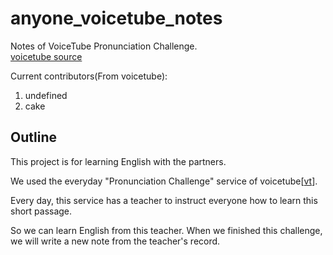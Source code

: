 # anyone_voicetube_notes

Notes of VoiceTube Pronunciation Challenge.<br>
[voicetube source](https://tw.voicetube.com/everyday)

Current contributors(From voicetube):
1. undefined
2. cake

## Outline
This project is for learning English with the partners.

We used the everyday "Pronunciation Challenge" service of voicetube[[vt](https://tw.voicetube.com/everyday)].

Every day, this service has a teacher to instruct everyone how to learn this short passage.

So we can learn English from this teacher. When we finished this challenge, we will write a new note from the teacher's record.


